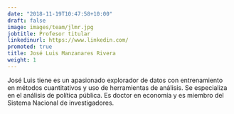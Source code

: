```yaml
---
date: "2018-11-19T10:47:58+10:00"
draft: false
image: images/team/jlmr.jpg
jobtitle: Profesor titular
linkedinurl: https://www.linkedin.com/
promoted: true
title: José Luis Manzanares Rivera
weight: 1
---
```



José Luis tiene es un  apasionado explorador de datos  con entrenamiento en métodos cuantitativos y uso de herramientas de análisis.  Se especializa en el análisis de política pública. Es doctor en economía y  es miembro del Sistema Nacional de investigadores. 
